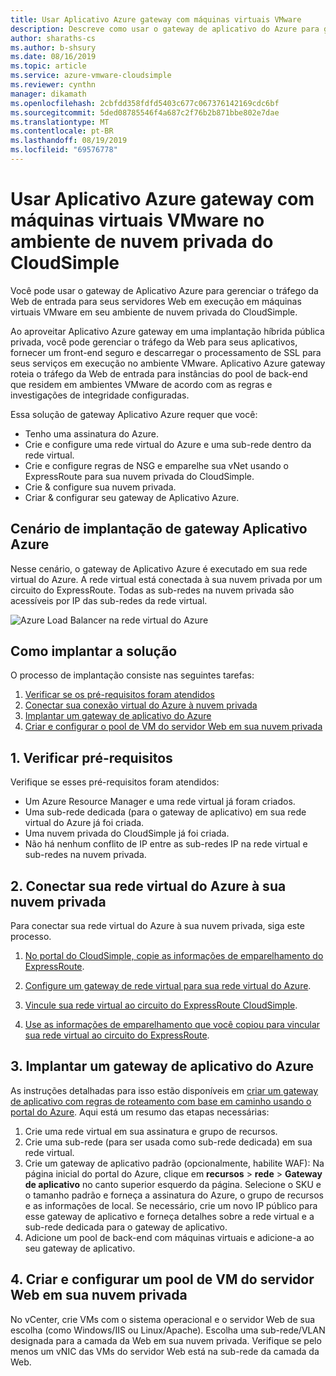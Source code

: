 ```yaml
---
title: Usar Aplicativo Azure gateway com máquinas virtuais VMware
description: Descreve como usar o gateway de aplicativo do Azure para gerenciar o tráfego da Web de entrada para servidores Web em execução em máquinas virtuais VMware ganhe o ambiente de nuvem privada do CloudSimple
author: sharaths-cs
ms.author: b-shsury
ms.date: 08/16/2019
ms.topic: article
ms.service: azure-vmware-cloudsimple
ms.reviewer: cynthn
manager: dikamath
ms.openlocfilehash: 2cbfdd358fdfd5403c677c067376142169cdc6bf
ms.sourcegitcommit: 5ded08785546f4a687c2f76b2b871bbe802e7dae
ms.translationtype: MT
ms.contentlocale: pt-BR
ms.lasthandoff: 08/19/2019
ms.locfileid: "69576778"
---
```

# <a name="use-azure-application-gateway-with-vmware-virtual-machines-in-the-cloudsimple-private-cloud-environment"></a>Usar Aplicativo Azure gateway com máquinas virtuais VMware no ambiente de nuvem privada do CloudSimple

Você pode usar o gateway de Aplicativo Azure para gerenciar o tráfego da Web de entrada para seus servidores Web em execução em máquinas virtuais VMware em seu ambiente de nuvem privada do CloudSimple.

Ao aproveitar Aplicativo Azure gateway em uma implantação híbrida pública privada, você pode gerenciar o tráfego da Web para seus aplicativos, fornecer um front-end seguro e descarregar o processamento de SSL para seus serviços em execução no ambiente VMware. Aplicativo Azure gateway roteia o tráfego da Web de entrada para instâncias do pool de back-end que residem em ambientes VMware de acordo com as regras e investigações de integridade configuradas.

Essa solução de gateway Aplicativo Azure requer que você:

* Tenho uma assinatura do Azure.
* Crie e configure uma rede virtual do Azure e uma sub-rede dentro da rede virtual.
* Crie e configure regras de NSG e emparelhe sua vNet usando o ExpressRoute para sua nuvem privada do CloudSimple.
* Crie & configure sua nuvem privada.
* Criar & configurar seu gateway de Aplicativo Azure.

## <a name="azure-application-gateway-deployment-scenario"></a>Cenário de implantação de gateway Aplicativo Azure

Nesse cenário, o gateway de Aplicativo Azure é executado em sua rede virtual do Azure. A rede virtual está conectada à sua nuvem privada por um circuito do ExpressRoute. Todas as sub-redes na nuvem privada são acessíveis por IP das sub-redes da rede virtual.

![Azure Load Balancer na rede virtual do Azure](media/load-balancer-use-case.png)

## <a name="how-to-deploy-the-solution"></a>Como implantar a solução

O processo de implantação consiste nas seguintes tarefas:

1. [Verificar se os pré-requisitos foram atendidos](#1-verify-prerequisites)
2. [Conectar sua conexão virtual do Azure à nuvem privada](#2-connect-your-azure-virtual-network-to-your-private-cloud)
3. [Implantar um gateway de aplicativo do Azure](#3-deploy-an-azure-application-gateway)
4. [Criar e configurar o pool de VM do servidor Web em sua nuvem privada](#4-create-and-configure-a-web-server-vm-pool-in-your-private-cloud)

## <a name="1-verify-prerequisites"></a>1. Verificar pré-requisitos

Verifique se esses pré-requisitos foram atendidos:

* Um Azure Resource Manager e uma rede virtual já foram criados.
* Uma sub-rede dedicada (para o gateway de aplicativo) em sua rede virtual do Azure já foi criada.
* Uma nuvem privada do CloudSimple já foi criada.
* Não há nenhum conflito de IP entre as sub-redes IP na rede virtual e sub-redes na nuvem privada.

## <a name="2-connect-your-azure-virtual-network-to-your-private-cloud"></a>2. Conectar sua rede virtual do Azure à sua nuvem privada

Para conectar sua rede virtual do Azure à sua nuvem privada, siga este processo.

1. [No portal do CloudSimple, copie as informações de emparelhamento do ExpressRoute](virtual-network-connection.md).

2. [Configure um gateway de rede virtual para sua rede virtual do Azure](../expressroute/expressroute-howto-add-gateway-portal-resource-manager.md).

3. [Vincule sua rede virtual ao circuito do ExpressRoute CloudSimple](../expressroute/expressroute-howto-linkvnet-portal-resource-manager.md#connect-a-vnet-to-a-circuit---different-subscription).

4. [Use as informações de emparelhamento que você copiou para vincular sua rede virtual ao circuito do ExpressRoute](virtual-network-connection.md).

## <a name="3-deploy-an-azure-application-gateway"></a>3. Implantar um gateway de aplicativo do Azure

As instruções detalhadas para isso estão disponíveis em [criar um gateway de aplicativo com regras de roteamento com base em caminho usando o portal do Azure](../application-gateway/create-url-route-portal.md). Aqui está um resumo das etapas necessárias:

1. Crie uma rede virtual em sua assinatura e grupo de recursos.
2. Crie uma sub-rede (para ser usada como sub-rede dedicada) em sua rede virtual.
3. Crie um gateway de aplicativo padrão (opcionalmente, habilite WAF):  Na página inicial do portal do Azure, clique em **recursos** > **rede** > **Gateway de aplicativo** no canto superior esquerdo da página. Selecione o SKU e o tamanho padrão e forneça a assinatura do Azure, o grupo de recursos e as informações de local. Se necessário, crie um novo IP público para esse gateway de aplicativo e forneça detalhes sobre a rede virtual e a sub-rede dedicada para o gateway de aplicativo.
4. Adicione um pool de back-end com máquinas virtuais e adicione-a ao seu gateway de aplicativo.

## <a name="4-create-and-configure-a-web-server-vm-pool-in-your-private-cloud"></a>4. Criar e configurar um pool de VM do servidor Web em sua nuvem privada

No vCenter, crie VMs com o sistema operacional e o servidor Web de sua escolha (como Windows/IIS ou Linux/Apache). Escolha uma sub-rede/VLAN designada para a camada da Web em sua nuvem privada. Verifique se pelo menos um vNIC das VMs do servidor Web está na sub-rede da camada da Web.
